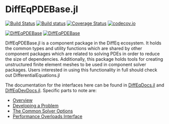 # DiffEqPDEBase.jl

[![Build Status](https://travis-ci.org/JuliaDiffEq/DiffEqPDEBase.jl.svg?branch=master)](https://travis-ci.org/JuliaDiffEq/DiffEqPDEBase.jl)
[![Build status](https://ci.appveyor.com/api/projects/status/sv9xav0c5yn6onkk?svg=true)](https://ci.appveyor.com/project/ChrisRackauckas/diffeqpdebase-jl)
[![Coverage Status](https://coveralls.io/repos/JuliaDiffEq/DiffEqPDEBase.jl/badge.svg?branch=master&service=github)](https://coveralls.io/github/JuliaDiffEq/DiffEqPDEBase.jl?branch=master)
[![codecov.io](http://codecov.io/github/JuliaDiffEq/DiffEqPDEBase.jl/coverage.svg?branch=master)](http://codecov.io/github/JuliaDiffEq/DiffEqPDEBase.jl?branch=master)

[![DiffEqPDEBase](http://pkg.julialang.org/badges/DiffEqPDEBase_0.5.svg)](http://pkg.julialang.org/?pkg=DiffEqPDEBase)
[![DiffEqPDEBase](http://pkg.julialang.org/badges/DiffEqPDEBase_0.6.svg)](http://pkg.julialang.org/?pkg=DiffEqPDEBase)

DiffEqPDEBase.jl is a component package in the DiffEq ecosystem. It holds the
common types and utility functions which are shared by other component packages
which are related to solving PDEs in order to reduce the size of dependencies.
Additionally, this package holds tools for creating unstructured finite element
meshes to be used in component solver packages.
Users interested in using this functionality in full should check out DifferentialEquations.jl

The documentation for the interfaces here can be found in [DiffEqDocs.jl](https://juliadiffeq.github.io/DiffEqDocs.jl/latest/) and [DiffEqDevDocs.jl](https://juliadiffeq.github.io/DiffEqDevDocs.jl/latest/). Specific parts to note are:

- [Overview](https://juliadiffeq.github.io/DiffEqDevDocs.jl/latest/contributing/ecosystem_overview.html)
- [Developing a Problem](https://juliadiffeq.github.io/DiffEqDevDocs.jl/latest/contributing/defining_problems.html)
- [The Common Solver Options](https://juliadiffeq.github.io/DiffEqDocs.jl/latest/basics/common_solver_opts.html)
- [Performance Overloads Interface](https://juliadiffeq.github.io/DiffEqDocs.jl/latest/features/performance_overloads.html)
